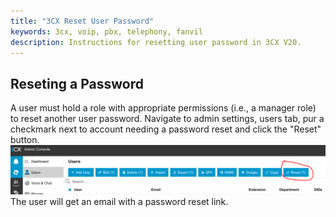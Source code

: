 ```yaml
---
title: "3CX Reset User Password"
keywords: 3cx, voip, pbx, telephony, fanvil
description: Instructions for resetting user password in 3CX V20. 
---
```

## Reseting a Password

A user must hold a role with appropriate permissions (i.e., a manager role) to reset another user password. 
Navigate to admin settings, users tab, pur a checkmark next to account needing a password reset and click the "Reset" button.![password](images/3cx_password_reset.png)
The user will get an email with a password reset link. 